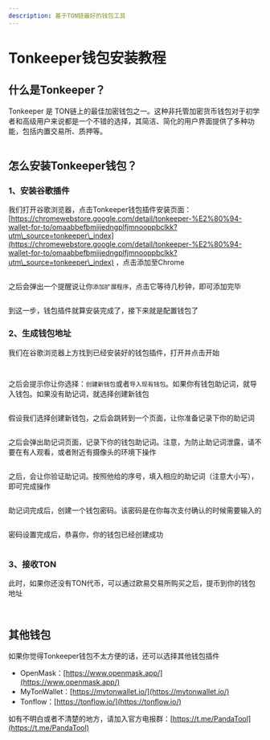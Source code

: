 ```yaml
---
description: 基于TON链最好的钱包工具
---
```


# Tonkeeper钱包安装教程

## 什么是Tonkeeper？

Tonkeeper 是 TON链上的最佳加密钱包之一。这种非托管加密货币钱包对于初学者和高级用户来说都是一个不错的选择，其简洁、简化的用户界面提供了多种功能，包括内置交易所、质押等。

<figure><img src="../.gitbook/assets/tonkeeper官网.png" alt=""><figcaption></figcaption></figure>

## 怎么安装Tonkeeper钱包？

### 1、安装谷歌插件

我们打开谷歌浏览器，点击Tonkeeper钱包插件安装页面：[https://chromewebstore.google.com/detail/tonkeeper-%E2%80%94-wallet-for-to/omaabbefbmiijedngplfjmnooppbclkk?utm\_source=tonkeeper\_index](https://chromewebstore.google.com/detail/tonkeeper-%E2%80%94-wallet-for-to/omaabbefbmiijedngplfjmnooppbclkk?utm\_source=tonkeeper\_index) ，点击添加至Chrome

<figure><img src="../.gitbook/assets/添加至Chrome.png" alt=""><figcaption></figcaption></figure>

之后会弹出一个提醒说让你`添加扩展程序`，点击它等待几秒钟，即可添加完毕

<figure><img src="../.gitbook/assets/添加扩展程序 (1).png" alt=""><figcaption></figcaption></figure>

到这一步，钱包插件就算安装完成了，接下来就是配置钱包了

### 2、生成钱包地址

我们在谷歌浏览器上方找到已经安装好的钱包插件，打开并点击开始

<figure><img src="../.gitbook/assets/找到钱包 (1).png" alt=""><figcaption></figcaption></figure>

<figure><img src="../.gitbook/assets/点击开始.png" alt=""><figcaption></figcaption></figure>

之后会提示你让你选择：`创建新钱包`或者`导入现有钱包`。如果你有钱包助记词，就导入钱包。如果没有助记词，就选择创建新钱包

<figure><img src="../.gitbook/assets/选择创建新钱包.png" alt=""><figcaption></figcaption></figure>

假设我们选择创建新钱包，之后会跳转到一个页面，让你准备记录下你的助记词

<figure><img src="../.gitbook/assets/点击继续.png" alt=""><figcaption></figcaption></figure>

之后会弹出助记词页面，记录下你的钱包助记词。注意，为防止助记词泄露，请不要在有人观看，或者附近有摄像头的环境下操作

<figure><img src="../.gitbook/assets/记录助记词.png" alt=""><figcaption></figcaption></figure>

之后，会让你验证助记词。按照他给的序号，填入相应的助记词（注意大小写），即可完成操作

<figure><img src="../.gitbook/assets/验证助记词.png" alt=""><figcaption></figcaption></figure>

助记词完成后，创建一个钱包密码。该密码是在你每次支付确认的时候需要输入的

<figure><img src="../.gitbook/assets/创建密码.png" alt=""><figcaption></figcaption></figure>

密码设置完成后，恭喜你，你的钱包已经创建成功

<figure><img src="../.gitbook/assets/成功设置.png" alt=""><figcaption></figcaption></figure>

### 3、接收TON

此时，如果你还没有TON代币，可以通过欧易交易所购买之后，提币到你的钱包地址

<figure><img src="../.gitbook/assets/接收代币.png" alt=""><figcaption></figcaption></figure>

<figure><img src="../.gitbook/assets/复制钱包地址.png" alt=""><figcaption></figcaption></figure>

## 其他钱包

如果你觉得Tonkeeper钱包不太方便的话，还可以选择其他钱包插件

* OpenMask：[https://www.openmask.app/](https://www.openmask.app/)
* MyTonWallet：[https://mytonwallet.io/](https://mytonwallet.io/)
* Tonflow：[https://tonflow.io/](https://tonflow.io/)

如有不明白或者不清楚的地方，请加入官方电报群：[https://t.me/PandaTool](https://t.me/PandaTool)
